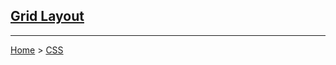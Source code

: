 ## [Grid Layout](https://developer.mozilla.org/en-US/docs/Web/CSS/CSS_Grid_Layout)

---
[Home](../README.md) > [CSS](css.md)
